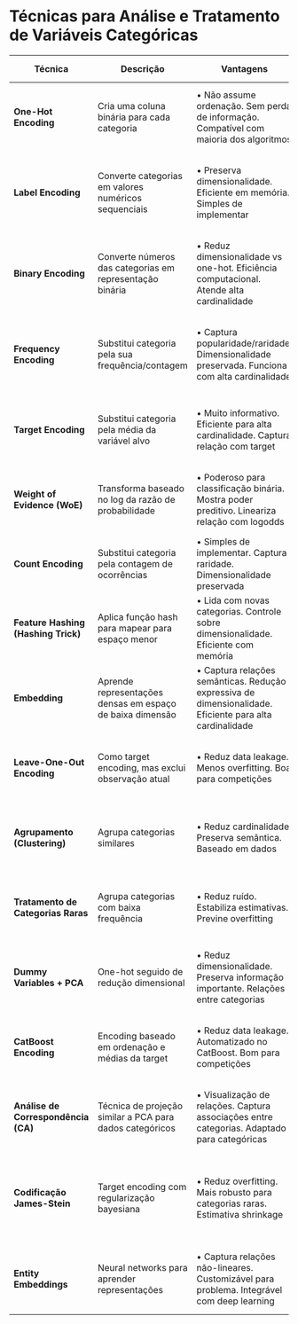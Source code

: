 # Técnicas para Análise e Tratamento de Variáveis Categóricas

| Técnica | Descrição | Vantagens | Desvantagens | Cenários Recomendados | Considerações Estatísticas |
|---------|-----------|-----------|--------------|------------------------|----------------------------|
| **One-Hot Encoding** | Cria uma coluna binária para cada categoria | • Não assume ordenação. Sem perda de informação. Compatível com maioria dos algoritmos | • Aumenta dimensionalidade. "Curse of dimensionality". Problema com alta cardinalidade | • Categorias sem ordem natural. Poucas categorias (< 10). Modelo linear/logístico | • Pode gerar multicolinearidade perfeita (dummy trap). Remover uma categoria de referência |
| **Label Encoding** | Converte categorias em valores numéricos sequenciais | • Preserva dimensionalidade. Eficiente em memória. Simples de implementar | • Impõe ordenação artificial. Distância numérica não tem significado. Pode enganar algoritmos | • Variáveis ordinais (com ordem natural). Algoritmos baseados em árvores. Alta cardinalidade | • Ordem arbitrária pode afetar alguns modelos. Indiferente para modelos baseados em divisões |
| **Binary Encoding** | Converte números das categorias em representação binária | • Reduz dimensionalidade vs one-hot. Eficiência computacional. Atende alta cardinalidade | • Menos interpretável. Codificação menos intuitiva. Perda parcial de informação | • Alta cardinalidade. Restrições de memória. Modelos não sensíveis a ordenação | • Preserva alguma informação de distância. Cada bit pode ser visto como feature |
| **Frequency Encoding** | Substitui categoria pela sua frequência/contagem | • Captura popularidade/raridade. Dimensionalidade preservada. Funciona com alta cardinalidade | • Perda de informação categórica. Categorias podem ter mesma frequência. Sensível a amostragem | • Quando frequência é informativa. Alta cardinalidade. E-commerce, comportamento | • Correlação potencial com target. Considerar log-transform para distribuições enviesadas |
| **Target Encoding** | Substitui categoria pela média da variável alvo | • Muito informativo. Eficiente para alta cardinalidade. Captura relação com target | • Alto risco de data leakage. Overfitting. Requer validação cruzada | • Alta cardinalidade. Competições. Quando há forte relação com target | • Cross-validation obrigatória. Regularização (shrinkage) recomendada. Smoothing para categorias raras |
| **Weight of Evidence (WoE)** | Transforma baseado no log da razão de probabilidade | • Poderoso para classificação binária. Mostra poder preditivo. Lineariza relação com logodds | • Apenas para target binário. Sensível a categorias raras. Requer cálculo cuidadoso | • Modelagem de crédito. Classificação binária. Interpretabilidade necessária | • log(P(pos\|cat)/P(neg\|cat)). Necessita tratamento para zero counts. IV (Information Value) para seleção |
| **Count Encoding** | Substitui categoria pela contagem de ocorrências | • Simples de implementar. Captura raridade. Dimensionalidade preservada | • Similar a frequency encoding. Perda de informação. Sensível ao tamanho do dataset | • Alta cardinalidade. Quando raridade importa. Análise exploratória | • Considerar log para distribuição enviesada. Pode ser combinado com outras técnicas |
| **Feature Hashing (Hashing Trick)** | Aplica função hash para mapear para espaço menor | • Lida com novas categorias. Controle sobre dimensionalidade. Eficiente com memória | • Colisões de hash. Não interpretável. Perda de informação | • Vocabulário aberto/infinito. Processamento de texto. Muito alta cardinalidade | • Compromisso entre dimensionalidade e colisões. Preserva esparsidade. Não há conversão reversa |
| **Embedding** | Aprende representações densas em espaço de baixa dimensão | • Captura relações semânticas. Redução expressiva de dimensionalidade. Eficiente para alta cardinalidade | • Requer muitos dados. Complexidade computacional. Difícil de interpretar | • Categorias com semântica. Deep learning. Texto, produtos, usuários | • Necessita de validação específica. Dimensão do embedding é hiperparâmetro. Pode ser pré-treinado |
| **Leave-One-Out Encoding** | Como target encoding, mas exclui observação atual | • Reduz data leakage. Menos overfitting. Boa para competições | • Computacionalmente intensivo. Complexo de implementar. Estabilidade com dados pequenos | • Alta cardinalidade. Quando target encoding tem leak. Dados suficientes | • k-fold pode ser alternativa. Combinação com regularização. Trade-off bias-variância |
| **Agrupamento (Clustering)** | Agrupa categorias similares | • Reduz cardinalidade. Preserva semântica. Baseado em dados | • Requer medida de similaridade. Subjetividade no número de grupos. Perda de granularidade | • Muito alta cardinalidade. Categorias hierárquicas. Geografia, produtos | • Definição de similaridade é crítica. Validação do agrupamento. k como hiperparâmetro |
| **Tratamento de Categorias Raras** | Agrupa categorias com baixa frequência | • Reduz ruído. Estabiliza estimativas. Previne overfitting | • Perda de especificidade. Definição arbitrária de "raro". Pode esconder padrões importantes | • Distribuição com cauda longa. Alta cardinalidade. Instabilidade em categorias raras | • Definir threshold baseado em dados. Monitorar impacto no modelo. Considerar estatística bayesiana |
| **Dummy Variables + PCA** | One-hot seguido de redução dimensional | • Reduz dimensionalidade. Preserva informação importante. Relações entre categorias | • Complexidade adicional. Menos interpretável. Pipeline mais complexo | • Alta cardinalidade. Correlação entre categorias. Restrições de dimensionalidade | • Componentes podem ser difíceis de interpretar. Variância explicada como critério. Normalização pode ser necessária |
| **CatBoost Encoding** | Encoding baseado em ordenação e médias da target | • Reduz data leakage. Automatizado no CatBoost. Bom para competições | • Específico para CatBoost. Menos interpretável. Necessita ordenação aleatória | • Uso com algoritmo CatBoost. Alta cardinalidade. Quando target encoding falha | • Baseado em médias cumulativas. Ordenação aleatória para treino. Implementação específica |
| **Análise de Correspondência (CA)** | Técnica de projeção similar a PCA para dados categóricos | • Visualização de relações. Captura associações entre categorias. Adaptado para categóricas | • Principalmente exploratório. Complexo de interpretar. Mais usado em estatística | • Tabelas de contingência. Análise exploratória. Pesquisas de mercado | • Interpretação visual importante. Inércia/variância explicada. Análogos a autovalores em PCA |
| **Codificação James-Stein** | Target encoding com regularização bayesiana | • Reduz overfitting. Mais robusto para categorias raras. Estimativa shrinkage | • Matematicamente mais complexo. Necessita parametrização. Menos conhecido | • Categorias com poucos exemplos. Balanço bias-variância. Alternativa robusta ao target encoding | • Baseia-se em estatística bayesiana. Prior global como regularizador. Nível de shrinkage dependente do tamanho da amostra |
| **Entity Embeddings** | Neural networks para aprender representações | • Captura relações não-lineares. Customizável para problema. Integrável com deep learning | • Necessita grande volume de dados. Computacionalmente intensivo. Conhecimento de deep learning | • Deep learning. Dados suficientes. Transfer learning possível | • Dimensionalidade como hiperparâmetro. Pode usar embeddings pré-treinados. Depende da qualidade do treinamento |